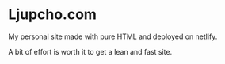 # Ljupcho.com
My personal site made with pure HTML and deployed on netlify.

A bit of effort is worth it to get a lean and  fast site.
